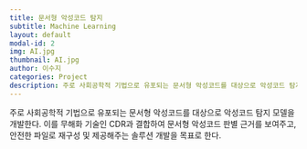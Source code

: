 ```yaml
---
title: 문서형 악성코드 탐지
subtitle: Machine Learning
layout: default
modal-id: 2
img: AI.jpg
thumbnail: AI.jpg
author: 이수지
categories: Project
description: 주로 사회공학적 기법으로 유포되는 문서형 악성코드를 대상으로 악성코드 탐지 모델을 개발한다. 이를 무해화 기술인 CDR과 결합하여 문서형 악성코드 판별 근거를 보여주고, 안전한 파일로 재구성 및 제공해주는 솔루션 개발을 목표로 한다.
---
```


주로 사회공학적 기법으로 유포되는 문서형 악성코드를 대상으로 악성코드 탐지 모델을 개발한다. 이를 무해화 기술인 CDR과 결합하여 문서형 악성코드 판별 근거를 보여주고, 안전한 파일로 재구성 및 제공해주는 솔루션 개발을 목표로 한다.